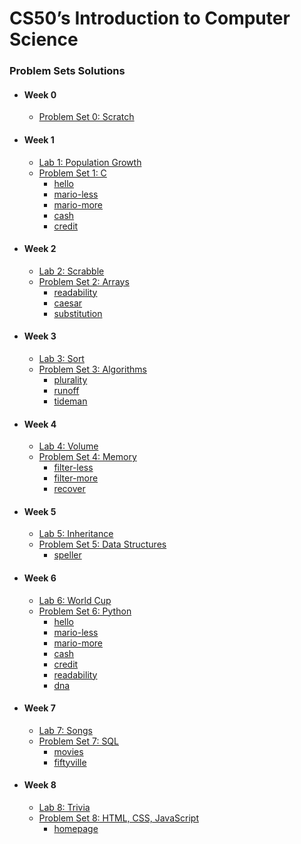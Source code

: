 # CS50’s Introduction to Computer Science
### Problem Sets Solutions

* #### Week 0
   - [Problem Set 0: Scratch](https://scratch.mit.edu/projects/706580979/)
* #### Week 1
   - [Lab 1: Population Growth](https://github.com/costa53/CS50x/tree/main/labs/lab1)
   - [Problem Set 1: C](https://github.com/costa53/CS50x/tree/main/pset1)
      - [hello](https://github.com/costa53/CS50x/tree/main/pset1/hello)
      - [mario-less](https://github.com/costa53/CS50x/tree/main/pset1/mario-less)
      - [mario-more](https://github.com/costa53/CS50x/tree/main/pset1/mario-more)
      - [cash](https://github.com/costa53/CS50x/tree/main/pset1/cash)
      - [credit](https://github.com/costa53/CS50x/tree/main/pset1/credit)
* #### Week 2
   - [Lab 2: Scrabble](https://github.com/costa53/CS50x/tree/main/labs/lab2)
   - [Problem Set 2: Arrays](https://github.com/costa53/CS50x/tree/main/pset2)
      - [readability](https://github.com/costa53/CS50x/tree/main/pset2/readability)
      - [caesar](https://github.com/costa53/CS50x/tree/main/pset2/caesar)
      - [substitution](https://github.com/costa53/CS50x/tree/main/pset2/substitution)
* #### Week 3
   - [Lab 3: Sort](https://github.com/costa53/CS50x/tree/main/labs/lab3)
   - [Problem Set 3: Algorithms](https://github.com/costa53/CS50x/tree/main/pset3)
      - [plurality](https://github.com/costa53/CS50x/tree/main/pset3/plurality)
      - [runoff](https://github.com/costa53/CS50x/tree/main/pset3/runoff)
      - [tideman](https://github.com/costa53/CS50x/tree/main/pset3/tideman)
* #### Week 4
   - [Lab 4: Volume](https://github.com/costa53/CS50x/tree/main/labs/lab4)
   - [Problem Set 4: Memory](https://github.com/costa53/CS50x/tree/main/pset4)
      - [filter-less](https://github.com/costa53/CS50x/tree/main/pset4/filter-less)
      - [filter-more](https://github.com/costa53/CS50x/tree/main/pset4/filter-more)
      - [recover](https://github.com/costa53/CS50x/tree/main/pset4/recover)
* #### Week 5
   - [Lab 5: Inheritance](https://github.com/costa53/CS50x/tree/main/labs/lab5)
   - [Problem Set 5: Data Structures](https://github.com/costa53/CS50x/tree/main/pset5)
      - [speller](https://github.com/costa53/CS50x/tree/main/pset5/speller)
* #### Week 6
   - [Lab 6: World Cup](https://github.com/costa53/CS50x/tree/main/labs/lab6)
   - [Problem Set 6: Python](https://github.com/costa53/CS50x/tree/main/pset6)
      - [hello](https://github.com/costa53/CS50x/tree/main/pset6/sentimental-hello)
      - [mario-less](https://github.com/costa53/CS50x/tree/main/pset6/sentimental-mario-less)
      - [mario-more](https://github.com/costa53/CS50x/tree/main/pset6/sentimental-mario-more)
      - [cash](https://github.com/costa53/CS50x/tree/main/pset6/sentimental-cash)
      - [credit](https://github.com/costa53/CS50x/tree/main/pset6/sentimental-credit)
      - [readability](https://github.com/costa53/CS50x/tree/main/pset6/sentimental-readability)
      - [dna](https://github.com/costa53/CS50x/tree/main/pset6/dna)
* #### Week 7
   - [Lab 7: Songs](https://github.com/costa53/CS50x/tree/main/labs/lab7)
   - [Problem Set 7: SQL](https://github.com/costa53/CS50x/tree/main/pset7)
      - [movies](https://github.com/costa53/CS50x/tree/main/pset7/movies)
      - [fiftyville](https://github.com/costa53/CS50x/tree/main/pset7/fiftyville)
* #### Week 8
   - [Lab 8: Trivia](https://github.com/costa53/CS50x/tree/main/labs/lab8)
   - [Problem Set 8: HTML, CSS, JavaScript](https://github.com/costa53/CS50x/tree/main/pset8)
      - [homepage](https://github.com/costa53/CS50x/tree/main/pset8/homepage) 
